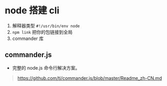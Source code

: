 # node 搭建 cli

1. 解释器类型 `#!/usr/bin/env node`
2. `npm link` 把你的包链接到全局
3. commander 库
   
## commander.js 

- 完整的 node.js 命令行解决方案。

> https://github.com/tj/commander.js/blob/master/Readme_zh-CN.md
